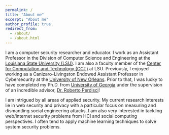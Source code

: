 ```yaml
---
permalink: /
title: "About me"
excerpt: "About me"
author_profile: true
redirect_from: 
  - /about/
  - /about.html
---
```

I am a computer security researcher and educator. I work as an Assistant Professor in the Division of Computer Science and Engineering at the [Louisiana State University (LSU)](https://www.lsu.edu/). I am also a faculty member of the [Center for Computation and Technology (CCT)](https://www.cct.lsu.edu/) at LSU. Previously, I enjoyed working as a Canizaro-Livingston Endowed Assistant Professor in Cybersecurity at the [University of New Orleans](https://www.uno.edu). Prior to that, I was lucky to have completed my Ph.D. from [University of Georgia](https://www.uga.edu) under the supervision of an incredible advisor, [Dr. Roberto Perdisci](https://roberto.perdisci.com)! 

I am intrigued by all areas of applied security. My current research interests lie in web security and privacy with a particular focus on measuring and dismantling social engineering attacks. I am also very interested in tackling web/internet security problems from HCI and social computing perspectives. I often tend to apply machine learning techniques to solve system security problems. 
